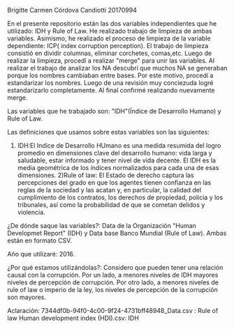 Brigitte Carmen Córdova Candiotti 20170994

En el presente repositorio están las dos variables independientes que he utilizado: IDH y Rule of Law. He realizado trabajo de limpieza de ambas variables. Asimismo, he realizado el proceso de limpieza de la variable dependiente: ICP( index corruption perception). El trabajo de limpieza consistió en dividir columnas, eliminar corchetes, comas,etc. Luego de realizar la limpieza, procedí a realizar "merge" para unir las variables. Al realizar el trabajo de analizar los NA descubrí que muchos NA se generaban porque los nombres cambiaban entre bases. Por este motivo, procedí a estandarizar los nombres. Luego de una revisión muy conciezuda logré estandarizarlo completamente. Al final confirmé realizando nuevamente merge. 


Las variables que he trabajado son: "IDH"(Índice de Desarrollo Humano) y Rule of Law. 


Las definiciones que usamos sobre estas variables son las siguientes:
1) IDH:El Indice de Desarrollo HUmano es una medida resumida del logro promedio en dimensiones clave del desarrollo humano: vida larga y saludable, estar informado y tener nivel de vida decente. El IDH es la media geométrica de los índices normalizados para cada una de esas dimensiones.
2)Rule of law: El Estado de derecho captura las percepciones del grado en que los agentes tienen confianza en las reglas de la sociedad y las acatan y, en particular, la calidad del cumplimiento de los contratos, los derechos de propiedad, policia y los tribunales, así como la probabilidad de que se cometan delidos y violencia.

¿De dónde saque las variables?: Data de la Organización "Human Developmet Report" (IDH) y Data base Banco Mundial (Rule of Law). Ambas están en formato CSV. 

Año que utilizaré: 2016.

¿Por qué estamos utilizándolas?: Considero que pueden tener una relación causal con la corrupción. Por un lado, a menores niveles de IDH mayores niveles de percepción de corrupción. Por otro lado, a menores niveles de rule of law o imperio de la ley, los niveles de percepción de la corrupción son mayores.

Aclaración:
7344df0b-94f0-4c00-9f24-4731bff48948_Data.csv : Rule of law
Human development index (HDI).csv: IDH
